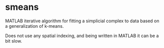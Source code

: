 # smeans
MATLAB iterative algorithm for fitting a simplicial complex to data based on a generalization of k-means.

Does not use any spatial indexing, and being written in MATLAB it can be a bit slow.


